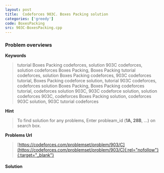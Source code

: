 ```yaml
---
layout: post
title:  Codeforces 903C. Boxes Packing solution
categories: ['greedy']
code: BoxesPacking
src: 903C-BoxesPacking.cpp
---
```

### **Problem overviews**

**Keywords**
> tutorial Boxes Packing codeforces, solution 903C codeforces, solution codeforces Boxes Packing, Boxes Packing tutorial codeforces, solution Boxes Packing codeforces, 903C codeforces tutorial, Boxes Packing codeforce solution, tutorial 903C codeforces, codeforces solution Boxes Packing, Boxes Packing codeforces tutorial, codeforces solution 903C, 903C codeforce solution, solution codeforces 903C, codeforces Boxes Packing solution, codeforces 903C solution, 903C tutorial codeforces

**Hint**
> To find solution for any problems, Enter probleam_id (**1A, 28B**, ...) on search box. 

**Problems Url**
> [https://codeforces.com/problemset/problem/903/C](https://codeforces.com/problemset/problem/903/C){:rel="nofollow"}{:target="_blank"}

#### **Solution**



